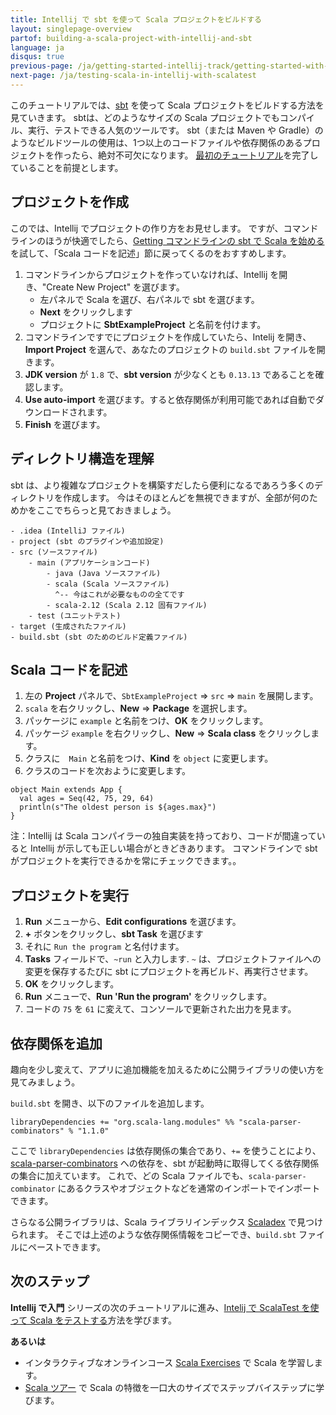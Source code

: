 ```yaml
---
title: Intellij で sbt を使って Scala プロジェクトをビルドする
layout: singlepage-overview
partof: building-a-scala-project-with-intellij-and-sbt
language: ja
disqus: true
previous-page: /ja/getting-started-intellij-track/getting-started-with-scala-in-intellij
next-page: /ja/testing-scala-in-intellij-with-scalatest
---
```


このチュートリアルでは、[sbt](http://www.scala-sbt.org/1.x/docs/index.html) を使って Scala プロジェクトをビルドする方法を見ていきます。
sbtは、どのようなサイズの Scala プロジェクトでもコンパイル、実行、テストできる人気のツールです。
sbt（または Maven や Gradle）のようなビルドツールの使用は、1つ以上のコードファイルや依存関係のあるプロジェクトを作ったら、絶対不可欠になります。
[最初のチュートリアル](./getting-started-with-scala-in-intellij.html)を完了していることを前提とします。

## プロジェクトを作成
このでは、Intellij でプロジェクトの作り方をお見せします。
ですが、コマンドラインのほうが快適でしたら、[Getting
コマンドラインの sbt で Scala を始める](/ja/getting-started-sbt-track/getting-started-with-scala-and-sbt-on-the-command-line.html) を試して、「Scala コードを記述」節に戻ってくるのをおすすめします。

1. コマンドラインからプロジェクトを作っていなければ、Intellij を開き、"Create New Project" を選びます。
    * 左パネルで Scala を選び、右パネルで sbt を選びます。
    * **Next** をクリックします
    * プロジェクトに **SbtExampleProject** と名前を付けます。
1. コマンドラインですでにプロジェクトを作成していたら、Intelij を開き、**Import Project** を選んで、あなたのプロジェクトの `build.sbt` ファイルを開きます。
1. **JDK version** が `1.8` で、**sbt version** が少なくとも `0.13.13` であることを確認します。
1. **Use auto-import** を選びます。すると依存関係が利用可能であれば自動でダウンロードされます。
1. **Finish** を選びます。

## ディレクトリ構造を理解

sbt は、より複雑なプロジェクトを構築すだしたら便利になるであろう多くのディレクトリを作成します。
今はそのほとんどを無視できますが、全部が何のためかをここでちらっと見ておきましょう。

```
- .idea (IntelliJ ファイル)
- project (sbt のプラグインや追加設定)
- src (ソースファイル)
    - main (アプリケーションコード)
        - java (Java ソースファイル)
        - scala (Scala ソースファイル)
          ^-- 今はこれが必要なものの全てです
        - scala-2.12 (Scala 2.12 固有ファイル)
    - test (ユニットテスト)
- target (生成されたファイル)
- build.sbt (sbt のためのビルド定義ファイル)
```


## Scala コードを記述
1. 左の **Project** パネルで、`SbtExampleProject` => `src` => `main` を展開します。
1. `scala` を右クリックし、**New** => **Package** を選択します。
1. パッケージに `example` と名前をつけ、**OK** をクリックします。
1. パッケージ `example` を右クリックし、**New** => **Scala class** をクリックします。
1. クラスに　`Main` と名前をつけ、**Kind** を `object` に変更します。
1. クラスのコードを次おように変更します。

```
object Main extends App {
  val ages = Seq(42, 75, 29, 64)
  println(s"The oldest person is ${ages.max}")
}
```

注：Intellij は Scala コンパイラーの独自実装を持っており、コードが間違っていると Intellij が示しても正しい場合がときどきあります。
コマンドラインで sbt がプロジェクトを実行できるかを常にチェックできます。。

## プロジェクトを実行
1. **Run** メニューから、**Edit configurations** を選びます。
1. **+** ボタンをクリックし、**sbt Task** を選びます
1. それに `Run the program` と名付けます。
1. **Tasks** フィールドで、`~run` と入力します.
    `~` は、プロジェクトファイルへの変更を保存するたびに sbt にプロジェクトを再ビルド、再実行させます。
1. **OK** をクリックします。
1. **Run** メニューで、**Run 'Run the program'** をクリックします。
1. コードの `75` を `61` に変えて、コンソールで更新された出力を見ます。

## 依存関係を追加

趣向を少し変えて、アプリに追加機能を加えるために公開ライブラリの使い方を見てみましょう。

`build.sbt` を開き、以下のファイルを追加します。

```
libraryDependencies += "org.scala-lang.modules" %% "scala-parser-combinators" % "1.1.0"
```

ここで `libraryDependencies` は依存関係の集合であり、`+=` を使うことにより、[scala-parser-combinators](https://github.com/scala/scala-parser-combinators) への依存を、sbt が起動時に取得してくる依存関係の集合に加えています。
これで、どの Scala ファイルでも、`scala-parser-combinator` にあるクラスやオブジェクトなどを通常のインポートでインポートできます。

さらなる公開ライブラリは、Scala ライブラリインデックス [Scaladex](https://index.scala-lang.org/) で見つけられます。
そこでは上述のような依存関係情報をコピーでき、`build.sbt` ファイルにペーストできます。

## 次のステップ

**Intellij で入門** シリーズの次のチュートリアルに進み、[Intelij で ScalaTest を使って Scala をテストする](testing-scala-in-intellij-with-scalatest.html)方法を学びます。

**あるいは**

- インタラクティブなオンラインコース [Scala Exercises](https://www.scala-exercises.org/scala_tutorial) で Scala を学習します。
- [Scala ツアー](/ja//tour/tour-of-scala.html) で Scala の特徴を一口大のサイズでステップバイステップに学びます。
